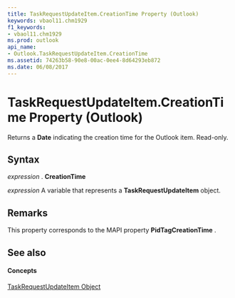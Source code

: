 ```yaml
---
title: TaskRequestUpdateItem.CreationTime Property (Outlook)
keywords: vbaol11.chm1929
f1_keywords:
- vbaol11.chm1929
ms.prod: outlook
api_name:
- Outlook.TaskRequestUpdateItem.CreationTime
ms.assetid: 74263b58-90e8-00ac-0ee4-8d64293eb872
ms.date: 06/08/2017
---
```



# TaskRequestUpdateItem.CreationTime Property (Outlook)

Returns a  **Date** indicating the creation time for the Outlook item. Read-only.


## Syntax

 _expression_ . **CreationTime**

 _expression_ A variable that represents a **TaskRequestUpdateItem** object.


## Remarks

This property corresponds to the MAPI property  **PidTagCreationTime** .


## See also


#### Concepts


[TaskRequestUpdateItem Object](Outlook.TaskRequestUpdateItem.md)

